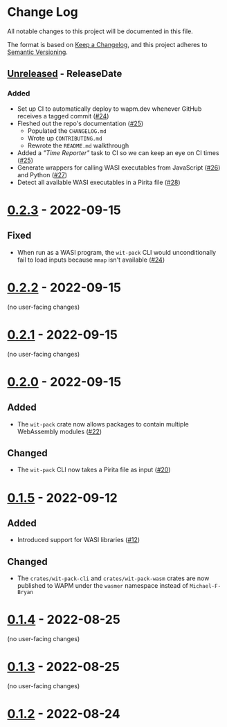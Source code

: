 # Change Log

All notable changes to this project will be documented in this file.

The format is based on [Keep a Changelog](https://keepachangelog.com/en/1.0.0/),
and this project adheres to [Semantic Versioning](https://semver.org/spec/v2.0.0.html).

<!-- next-header -->

## [Unreleased] - ReleaseDate

### Added

- Set up CI to automatically deploy to wapm.dev whenever GitHub receives a
  tagged commit ([#24](https://github.com/wasmerio/wit-pack/pull/24))
- Fleshed out the repo's documentation ([#25](https://github.com/wasmerio/wit-pack/pull/25))
  - Populated the `CHANGELOG.md`
  - Wrote up `CONTRIBUTING.md`
  - Rewrote the `README.md` walkthrough
- Added a *"Time Reporter"* task to CI so we can keep an eye on CI times ([#25](https://github.com/wasmerio/wit-pack/pull/25))
- Generate wrappers for calling WASI executables from JavaScript
  ([#26](https://github.com/wasmerio/wit-pack/pull/26)) and Python
  ([#27](https://github.com/wasmerio/wit-pack/pull/27))
- Detect all available WASI executables in a Pirita file
  ([#28](https://github.com/wasmerio/wit-pack/pull/28))

# [0.2.3] - 2022-09-15

## Fixed

- When run as a WASI program, the `wit-pack` CLI would unconditionally fail
  to load inputs because `mmap` isn't available ([#24](https://github.com/wasmerio/wit-pack/pull/24))

# [0.2.2] - 2022-09-15

(no user-facing changes)

# [0.2.1] - 2022-09-15

(no user-facing changes)

# [0.2.0] - 2022-09-15

## Added

- The `wit-pack` crate now allows packages to contain multiple WebAssembly
  modules ([#22](https://github.com/wasmerio/wit-pack/pull/22))

## Changed

- The `wit-pack` CLI now takes a Pirita file as input ([#20](https://github.com/wasmerio/wit-pack/pull/20))

# [0.1.5] - 2022-09-12

## Added

- Introduced support for WASI libraries ([#12](https://github.com/wasmerio/wit-pack/pull/12))

## Changed

- The `crates/wit-pack-cli` and `crates/wit-pack-wasm` crates are now published
  to WAPM under the `wasmer` namespace instead of `Michael-F-Bryan`

# [0.1.4] - 2022-08-25

(no user-facing changes)

# [0.1.3] - 2022-08-25

(no user-facing changes)

# [0.1.2] - 2022-08-24


<!-- next-url -->
[Unreleased]: https://github.com/wasmerio/wit-pack/compare/v0.2.3...HEAD
[0.2.3]: https://github.com/wasmerio/wit-pack/compare/v0.2.2...v0.2.3
[0.2.2]: https://github.com/wasmerio/wit-pack/compare/v0.2.1...v0.2.2
[0.2.1]: https://github.com/wasmerio/wit-pack/compare/v0.2.0...v0.2.1
[0.2.0]: https://github.com/wasmerio/wit-pack/compare/v0.1.5...v0.2.0
[0.1.5]: https://github.com/wasmerio/wit-pack/compare/v0.1.4...v0.1.5
[0.1.4]: https://github.com/wasmerio/wit-pack/compare/v0.1.3...v0.1.4
[0.1.3]: https://github.com/wasmerio/wit-pack/compare/v0.1.2...v0.1.3
[0.1.2]: https://github.com/wasmerio/wit-pack/compare/6f1e4ca6f...v0.1.2
